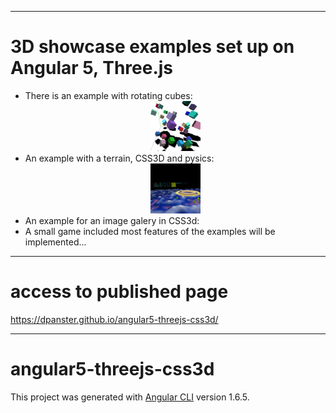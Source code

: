 --------------------
3D showcase examples set up on Angular 5, Three.js
==================================================

* There is an example with rotating cubes:<br>
    <center><img src="/src/assets/screens/thumb_cube_threejs.jpg" width="80" title="Threejs Cubes"></center>
* An example with a terrain, CSS3D and pysics:
    <center><img src="/src/assets/screens/thumb_css3d_threejs.jpg" width="80" title="CSS3d, Threejs + Terrain"></center>
* An example for an image galery in CSS3d:
    <TODO>
* A small game included most features of the examples will be implemented...
  
--------------------
# access to published page
https://dpanster.github.io/angular5-threejs-css3d/

--------------------
# angular5-threejs-css3d
This project was generated with [Angular CLI](https://github.com/angular/angular-cli) version 1.6.5.
